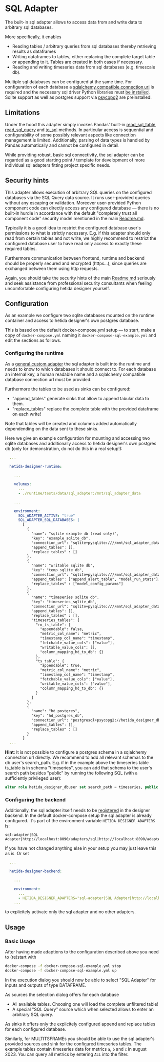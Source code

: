 # SQL Adapter
The built-in sql adapter allows to access data from and write data to arbitrary sql databases.

More specifically, it enables
* Reading tables / arbitrary queries from sql databases thereby retrieving results as dataframes
* Writing dataframes to tables, either replacing the complete target table or appending to it. Tables are created in both cases if necessary.
* Reading and writing timeseries data from sql databases (e.g. timescale db).

Multiple sql databases can be configured at the same time. For configuration of each database a [sqlalchemy compatible connection uri](https://docs.sqlalchemy.org/en/20/core/engines.html#database-urls) is required and the necessary sql driver Python libraries must [be installed](../custom_python_dependencies.md). Sqlite support as well as postgres support via [psycopg2](https://pypi.org/project/psycopg2/) are preinstalled.

## Limitations
Under the hood this adapter simply invokes Pandas' built-in [read_sql_table](https://pandas.pydata.org/docs/reference/api/pandas.read_sql_table.html), [read_sql_query](https://pandas.pydata.org/docs/reference/api/pandas.read_sql_query.html) and [to_sql](https://pandas.pydata.org/docs/reference/api/pandas.DataFrame.to_sql.html) methods. In particular access is sequential and configurability of some possibly relevant aspects like connection management is limited. Additionally, parsing of data types is handled by Pandas automatically and cannot be configured in detail.

While providing robust, basic sql connectivity, the sql adapter can be regarded as a good starting point / template for development of more individual sql adapters fitting project specific needs.

## Security hints

This adapter allows execution of arbitrary SQL queries on the configured databases via the SQL Query data source. It runs user-provided queries without any escaping or validation. Moreover user-provided Python component code can directly access any configured database — there is no built-in hurdle in accordance with the default "completely trust all component code" security model mentioned in the main [Readme.md](../../README.md#security-hints).

Typically it is a good idea to restrict the configured database user's permissions to what is strictly necessary. E.g. if this adapter should only read from certain tables and not write, we highly recommend to restrict the configured database user to have read only access to exactly these required tables.

Furthermore communication between frontend, runtime and backend should be properly secured and encrypted (https...), since queries are exchanged between them using http requests.

Again, you should take the security hints of the main [Readme.md](../../README.md#security-hints) seriously and seek assistance from professional security consultants when feeling uncomfortable configuring hetida designer yourself.

## Configuration

As an example we configure two sqlite databases mounted on the runtime container and access to hetida designer's own postgres database.

This is based on the default docker-compose.yml setup — to start, make a copy of `docker-compose.yml` naming it `docker-compose-sql-example.yml` and edit the sections as follows.

### Configuring the runtime

As a [general custom adapter](general_custom_adapters/instructions.md) the sql adapter is built into the runtime and needs to know to which databases it should
connect to. For each database an internal key, a human readable name and a sqlalchemy compatible database connection url must be provided.

Furthermore the tables to be used as sinks can be configured:

* "append_tables" generate sinks that allow to append tabular data to them.
* "replace_tables" replace the complete table with the provided dataframe on each write!

Note that tables will be created and columns added automatically dependending on the data sent to these sinks.

Here we give an example configuration for mounting and accessing two sqlite databases and additionally access to hetida designer's own postgres db (only for demonstration, do not do this in a real setup!):

```yaml
  ...

  hetida-designer-runtime:
    
    ...

    volumes:
      ...
      - ./runtime/tests/data/sql_adapter:/mnt/sql_adapter_data

    ...

    environment:
      SQL_ADAPTER_ACTIVE: "true"
      SQL_ADAPTER_SQL_DATABASES: |
        [
          {
            "name": "sqlite example db (read only)",
            "key": "example_sqlite_db",
            "connection_url": "sqlite+pysqlite:////mnt/sql_adapter_data/example_sqlite.db",
            "append_tables": [],
            "replace_tables" : []
          },
          {
            "name": "writable sqlite db",
            "key": "temp_sqlite_db",
            "connection_url": "sqlite+pysqlite:////mnt/sql_adapter_data/writable_sqlite.db",
            "append_tables": ["append_alert_table", "model_run_stats"],
            "replace_tables" : ["model_config_params"]
          },
          {
            "name": "timeseries sqlite db",
            "key": "timeseries_sqlite_db",
            "connection_url": "sqlite+pysqlite:////mnt/sql_adapter_data/sqlite_with_tstables.db",
            "append_tables": [],
            "replace_tables" : [],
            "timeseries_tables": {
              "ro_ts_table": {
                "appendable": false,
                "metric_col_name": "metric",
                "timestamp_col_name": "timestamp",
                "fetchable_value_cols": ["value"],
                "writable_value_cols": [],
                "column_mapping_hd_to_db": {}
              },
              "ts_table": {
                "appendable": true,
                "metric_col_name": "metric",
                "timestamp_col_name": "timestamp",
                "fetchable_value_cols": ["value"],
                "writable_value_cols": ["value"],
                "column_mapping_hd_to_db": {}                
              }              
            }
          },
          {
            "name": "hd postgres",
            "key": "hd_postgres_db",
            "connection_url": "postgresql+psycopg2://hetida_designer_dbuser:hetida_designer_dbpasswd@hetida-designer-db:5432/hetida_designer_db",
            "append_tables": [],
            "replace_tables" : []            
          }
        ]
  ...
```

**Hint**: It is not possible to configure a postgres schema in a sqlalchemy connection url directly. We recommend to add all relevant schemas to the db user's search_path. E.g. if in the example above the timeseries table ts_table is in schema "timeseries", you can add that schema to the user's search path besides "public" by running the following SQL (with a sufficiently privileged user):
```sql
alter role hetida_designer_dbuser set search_path = timeseries, public
```

### Configuring the backend

Additionally, the sql adapter itself needs to be [registered](./adapter_registration.md) in the designer backend. In the default docker-compose setup the sql adapter is already configured. It's part of the environment variable `HETIDA_DESIGNER_ADAPTERS` is:

```
sql-adapter|SQL Adapter|http://localhost:8090/adapters/sql|http://localhost:8090/adapters/sql
```

If you have not changed anything else in your setup you may just leave this as is. Or set

```yaml
  ...

  hetida-designer-backend:

    ...

    environment:
      ...
      - HETIDA_DESIGNER_ADAPTERS="sql-adapter|SQL Adapter|http://localhost:8090/adapters/sql|http://localhost:8090/adapters/sql"
    ...
```
to explicitely activate only the sql adapter and no other adapters.


## Usage

### Basic Usage

After having made adaptions to the configuration described above you need to (re)start with

```bash
docker-compose -f docker-compose-sql-example.yml stop
docker-compose -f docker-compose-sql-example.yml up
```

In the execution dialog you should now be able to select "SQL Adapter" for inputs and outputs of type DATAFRAME.

As sources the selection dialog offers for each database
* All available tables. Choosing one will load the complete unfiltered table!
* A special "SQL Query" source which when selected allows to enter an arbitrary SQL query.

As sinks it offers only the explicitely configured append and replace tables for each configured database.

Similarly, for MULTITSFRAMEs you should be able to use the sql adapter's provided sources and sink for the configured timeseries tables. The example tables contain timeseries data for metrics `a`, `b` and `c` in august 2023. You can query all metrics by entering `ALL` into the filter.

